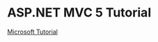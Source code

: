 # ASP.NET MVC 5 Tutorial

[Microsoft Tutorial](https://docs.microsoft.com/en-us/aspnet/mvc/overview/getting-started/)
